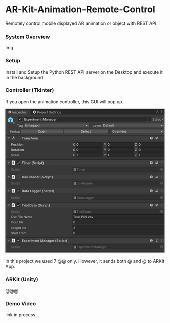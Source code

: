 # AR-Kit-Animation-Remote-Control
Remotely control mobile displayed AR animation or object with REST API.


### System Overview
Img


### Setup
Install and Setup the Python REST API server on the Desktop and execute it in the background.


### Controller (Tkinter)
If you open the animation controller, this GUI will pop up.

![ex_screenshot](https://github.com/jinwook31/Unity-Experiment-Trial-Manager/blob/main/Images/prefab.JPG)


In this project we used 7 @@ only.
However, it sends both @ and @ to ARKit App.


### ARKit (Unity)
@@@

### Demo Video
link in process...

